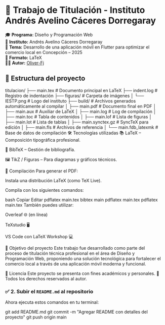 # 📘 Trabajo de Titulación - Instituto Andrés Avelino Cáceres Dorregaray

🎓 **Programa:** Diseño y Programación Web  
🏫 **Instituto:** Andrés Avelino Cáceres Dorregaray  
📝 **Tema:** Desarrollo de una aplicación móvil en Flutter para optimizar el comercio local en Concepción – 2025  
📍 **Formato:** LaTeX  
👨‍💻 **Autor:** [Oliver-Fj](https://github.com/Oliver-Fj)


## 📁 Estructura del proyecto


titulacion/
├── main.tex               # Documento principal en LaTeX
├── indent.log             # Registro de indentación
├── figuras/               # Carpeta de imágenes
│   └── IESTP.png          # Logo del instituto
├── build/                 # Archivos generados automáticamente al compilar
│   ├── main.pdf           # Documento final en PDF
│   ├── main.aux           # Auxiliar de LaTeX
│   ├── main.log           # Log de compilación
│   ├── main.toc           # Tabla de contenidos
│   ├── main.lof           # Lista de figuras
│   ├── main.lot           # Lista de tablas
│   ├── main.synctex.gz    # SyncTeX para edición
│   ├── main.fls           # Archivos de referencia
│   └── main.fdb_latexmk   # Base de datos de compilación
🛠️ Tecnologías utilizadas
📚 LaTeX – Composición tipográfica profesional.

📄 BibTeX – Gestión de bibliografía.

🖼️ TikZ / Figuras – Para diagramas y gráficos técnicos.

🚀 Compilación
Para generar el PDF:

Instala una distribución LaTeX (como TeX Live).

Compila con los siguientes comandos:

bash
Copiar
Editar
pdflatex main.tex
bibtex main
pdflatex main.tex
pdflatex main.tex
También puedes utilizar:

Overleaf 🌐 (en línea)

TeXstudio 🖥️

VS Code con LaTeX Workshop 💻

🎯 Objetivo del proyecto
Este trabajo fue desarrollado como parte del proceso de titulación técnica profesional en el área de Diseño y Programación Web, proponiendo una solución tecnológica para fortalecer el comercio local a través de una aplicación móvil moderna y funcional.

📄 Licencia
Este proyecto se presenta con fines académicos y personales.
📌 Todos los derechos reservados al autor.





### ✅ 2. Subir el `README.md` al repositorio

Ahora ejecuta estos comandos en tu terminal:

git add README.md
git commit -m "Agregar README con detalles del proyecto"
git push origin main
